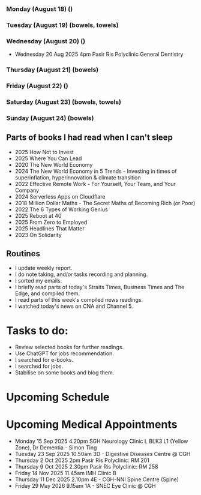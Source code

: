 ### Monday (August 18) ()


### Tuesday (August 19) (bowels, towels)


### Wednesday (August 20) ()
- Wednesday 20 Aug 2025 4pm Pasir Ris Polyclinic General Dentistry


### Thursday (August 21) (bowels)


### Friday (August 22) ()


### Saturday (August 23) (bowels, towels)


### Sunday (August 24) (bowels)



## Parts of books I had read when I can't sleep
- 2025 How Not to Invest
- 2025 Where You Can Lead
- 2020 The New World Economy
- 2024 The New World Economy in 5 Trends - Investing in times of superinflation, hyperinnovation & climate transition
- 2022 Effective Remote Work - For Yourself, Your Team, and Your Company
- 2024 Serverless Apps on Cloudflare
- 2018 Million Dollar Maths - The Secret Maths of Becoming Rich (or Poor)
- 2022 The 6 Types of Working Genius
- 2025 Reboot at 40
- 2025 From Zero to Employed
- 2025 Headlines That Matter
- 2023 On Solidarity

## Routines
- I update weekly report.
- I do note taking, and/or tasks recording and planning.
- I sorted my emails.
- I briefly read parts of today's Straits Times, Business Times and The Edge, and compiled them.
- I read parts of this week's compiled news readings.
- I watched today's news on CNA and Channel 5.

# Tasks to do:
- Review selected books for further readings.
- Use ChatGPT for jobs recommendation.
- I searched for e-books.
- I searched for jobs.
- Stabilise on some books and blog them.

# Upcoming Schedule

# Upcoming Medical Appointments
- Monday 15 Sep 2025 4.20pm SGH Neurology Clinic L BLK3 L1 (Yellow Zone), Dr Dementia - Simon Ting
- Tuesday 23 Sep 2025 10.50am 3D - Digestive Diseases Centre @ CGH
- Thursday 2 Oct 2025 2pm Pasir Ris Polyclinic: RM 201
- Thursday 9 Oct 2025 2.30pm Pasir Ris Polyclinic: RM 258
- Friday 14 Nov 2025 11.45am IMH Clinic B
- Thursday 11 Dec 2025 2.10pm 4E - CGH-NNI Spine Centre (Spine)
- Friday 29 May 2026 9.15am 1A - SNEC Eye Clinic @ CGH


